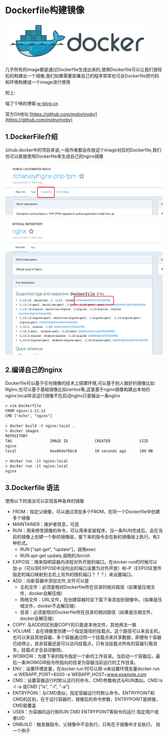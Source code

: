 # Dockerfile构建镜像

![](https://github.com/sunmi-OS/KubernetesDoc/blob/master/src/images/1.png)

几乎所有的image都是通过Dockerfile生成出来的,使用Dockerfile可以让我们很轻松的构建出一个镜像,我们如果需要部署自己的程序常常也可会Dockerfile把代码和环境构建成一个image进行使用

附上:

喵了个咪的博客:[w-blog.cn](w-blog.cn)

官方Git地址:[https://github.com/moby/moby](https://github.com/moby/moby)

## 1.DockerFile介绍

以hub.docker中的项目来说,一般作者都会存放这个image对应的Dockerfile,我们也可以直接使用Dockerfile来生成自己的nginx镜像

![](../images/2.png)

![](../images/3.png)

## 2.编译自己的nginx

Dockerfile可以基于任何镜像的技术上搭建环境,可以基于别人做好的镜像比如Nginx,也可以基于基础镜像比如centos等,这里基于nginx镜像构建出本地的nginx:local并且运行镜像不在启动nginx只是输出一条nginx

```
> vim Dockerfile
FROM nginx:1.13.12
CMD ["echo", "nginx"]

> docker build -t nginx:local .
> docker images
REPOSITORY                                                          TAG                 IMAGE ID            CREATED             SIZE
nginx                                                               local               6ea964efbbc8        10 seconds ago      109 MB

> docker run -it nginx:local
> docker run -it nginx:local
nginx
```


## 3.Dockerfile 语法

使用以下的语法可以实现各种各样的镜像

- FROM：指定父镜像，可以通过添加多个FROM，在同一个Dockerfile中创建多个镜像
- MAINTAINER：维护者信息，可选
- RUN：用来修改镜像的命令，可以用来安装程序，当一条RUN完成后，会在当前的镜像上创建一个新的镜像层，接下来的指令会在新的镜像层上执行。有2种形式。 
	- RUN [“apt-get”, “update”]，调用exec
	- RUN apt-get update,调用的/bin/sh
- EXPOSE：用来指明容器内进程对外开放的端口。在docker run的时候可以加-p（可以将EXPOSE中没列出的端口设置为对外开放）和-P（EXPOSE里所指定的端口映射到主机上另外的随机端口？？？）来设置端口。
- ADD：向新容器中添加文件,文件可以是 
	- 主机文件：必须是相对Dockerfile所在目录的相对路径（如果是压缩文件，docker会解压缩）
	- 网络文件：URL文件，在创建容器时会下载下来添加到镜像中。（如果是压缩文件，docker不会解压缩）
	- 目录：必须是相对Dockerfile所在目录的相对路径（如果是压缩文件，docker会解压缩）
- COPY: 与ADD的区别是COPY的<src>只能是本地文件，其他用法一致
- VOLUME：会在镜像里创建一个指定路径的挂载点。这个路径可以来自主机，也可以来自其他容器，多个容器通过同一个挂载点来共享数据，即便有个容器已经停止，其余容器还是可以访问挂载点，只有当挂载点所有的容器引用消失，挂载点才会自动删除。
- WORKDIR：为接下来的指令指定一个新的工作目录。当启动一个容器后，最后一条WORKDIR指令所指向的目录为容器当前运行的工作目录。
- ENV：设置环境变量，在docker run 时可以用-e来设置环境变量docker run -e WEBAPP_PORT=8000 -e WEBAPP_HOST=www.example.com
- CMD：设置容器运行时默认运行的命令，CMD参数格式与RUN类似。CMD ls -l -a 或CMD ["ls", "-l", "-a"]
- ENTRYPOIN：与CMD类似，指定容器运行时默认命令。ENTRYPOINT和CMD的区别，在于运行容器时，镜像后的命令参数，ENTRYPOINT是拼接，CMD是覆盖
- USER：为容器的运行和RUN CMD ENTRYPOINT等指令的运行 指定用户或者UID
- ONBUILD：触发器指令，父镜像中不会执行，只有在子镜像中才会执行。 
给一个例子


